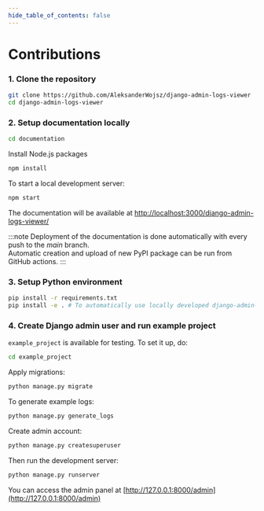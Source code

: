 ```yaml
---
hide_table_of_contents: false
---
```


# Contributions

### 1. Clone the repository
```bash
git clone https://github.com/AleksanderWojsz/django-admin-logs-viewer
cd django-admin-logs-viewer
```

### 2. Setup documentation locally

```bash
cd documentation
```

Install Node.js packages
```bash
npm install 
````

To start a local development server:

```bash
npm start
```

The documentation will be available at [http://localhost:3000/django-admin-logs-viewer/](http://localhost:3000/django-admin-logs-viewer/)

:::note
Deployment of the documentation is done automatically with every push to the *main* branch.  
Automatic creation and upload of new PyPI package can be run from GitHub actions.
:::

### 3. Setup Python environment

```bash
pip install -r requirements.txt
pip install -e . # To automatically use locally developed django-admin-logs-viewer package
```

### 4. Create Django admin user and run example project

`example_project` is available for testing. To set it up, do:

```bash
cd example_project
```

Apply migrations:
```bash
python manage.py migrate
```

To generate example logs:
```bash
python manage.py generate_logs
```

Create admin account:
```bash
python manage.py createsuperuser
```

Then run the development server:
```bash
python manage.py runserver
```

You can access the admin panel at [http://127.0.0.1:8000/admin](http://127.0.0.1:8000/admin)
